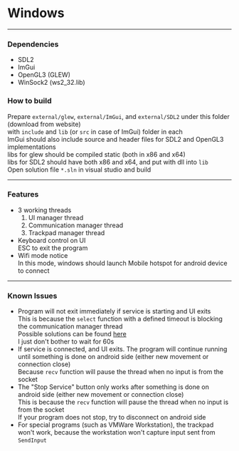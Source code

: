 # Windows  

------

### Dependencies  
* SDL2  
* ImGui  
* OpenGL3 (GLEW)  
* WinSock2 (ws2_32.lib)  

### How to build  
Prepare ```external/glew```, ```external/ImGui```, and ```external/SDL2``` under this folder (download from website)  
with ```include``` and ```lib``` (or ```src``` in case of ImGui) folder in each  
ImGui should also include source and header files for SDL2 and OpenGL3 implementations  
libs for glew should be compiled static (both in x86 and x64)  
libs for SDL2 should have both x86 and x64, and put with dll into ```lib```  
Open solution file ```*.sln``` in visual studio and build  

------

### Features  

* 3 working threads  
  1. UI manager thread  
  2. Communication manager thread  
  3. Trackpad manager thread  
* Keyboard control on UI  
  ESC to exit the program  
* Wifi mode notice  
  In this mode, windows should launch Mobile hotspot for android device to connect  

------

### Known Issues  
* Program will not exit immediately if service is starting and UI exits  
  This is because the ```select``` function with a defined timeout is blocking the communication manager thread  
  Possible solutions can be found [here](https://stackoverflow.com/questions/3333361/how-to-cancel-waiting-in-select-on-windows)  
  I just don't bother to wait for 60s  
* If service is connected, and UI exits. The program will continue running until something is done on android side (either new movement or connection close)  
  Because ```recv``` function will pause the thread when no input is from the socket  
* The "Stop Service" button only works after something is done on android side (either new movement or connection close)  
  This is because the ```recv``` function will pause the thread when no input is from the socket  
  If your program does not stop, try to disconnect on android side  
* For special programs (such as VMWare Workstation), the trackpad won't work, because the workstation won't capture input sent from ```SendInput```  